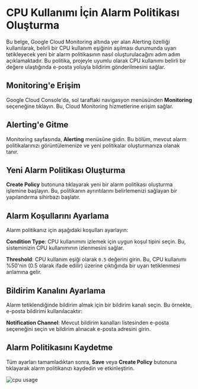 # CPU Kullanımı İçin Alarm Politikası Oluşturma

Bu belge, Google Cloud Monitoring altında yer alan Alerting özelliği kullanılarak, belirli bir CPU kullanım eşiğinin aşılması durumunda uyarı tetikleyecek yeni bir alarm politikasının nasıl oluşturulacağını adım adım açıklamaktadır. Bu politika, projeyle uyumlu olarak CPU kullanımı belirli bir değere ulaştığında e-posta yoluyla bildirim gönderilmesini sağlar.

## Monitoring'e Erişim

Google Cloud Console'da, sol taraftaki navigasyon menüsünden **Monitoring** seçeneğine tıklayın. Bu, Cloud Monitoring hizmetlerine erişim sağlar.

## Alerting'e Gitme

Monitoring sayfasında, **Alerting** menüsüne gidin. Bu bölüm, mevcut alarm politikalarınızı görüntülemenize ve yeni politikalar oluşturmanıza olanak tanır.

## Yeni Alarm Politikası Oluşturma

**Create Policy** butonuna tıklayarak yeni bir alarm politikası oluşturma işlemine başlayın. Bu, politikanın ayrıntılarını belirlemenizi sağlayan bir yapılandırma sihirbazı başlatır.

##  Alarm Koşullarını Ayarlama

Alarm politikanız için aşağıdaki koşulları ayarlayın:
    
**Condition Type**: CPU kullanımını izlemek için uygun koşul tipini seçin. Bu, sisteminizin CPU kullanımının izlenmesini sağlar.
        
**Threshold**: CPU kullanım eşiği olarak `0.5` değerini girin. Bu, CPU kullanımı %50'nin (0.5 olarak ifade edilir) üzerine çıktığında bir uyarı tetiklenmesi anlamına gelir.

## Bildirim Kanalını Ayarlama

Alarm tetiklendiğinde bildirim almak için bir bildirim kanalı seçin. Bu örnekte, e-posta bildirimi kullanılacaktır:

**Notification Channel**: Mevcut bildirim kanalları listesinden e-posta seçeneğini seçin ve bildirim alınacak e-posta adresini girin.

## Alarm Politikasını Kaydetme

Tüm ayarları tamamladıktan sonra, **Save** veya **Create Policy** butonuna tıklayarak alarm politikanızı kaydedin ve etkinleştirin.

![cpu usage](https://github.com/AEuphrates/Secure-and-Scalable-Web-Application/assets/155168172/d950fc84-41c4-440c-b00a-53ac84344517)
